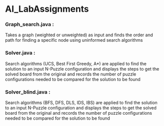 # AI_LabAssignments
### Graph_search.java :
Takes a graph (weighted or unweighted) as input and finds the order and path for finding a specific node using uninformed search algorithms
### Solver.java :
Search algorithms (UCS, Best First Greedy, A*) are applied to find the solution to an input N-Puzzle configuration and displays the steps to get the solved board from the original and records the number of puzzle
configurations needed to be compared for the solution to be found
### Solver_blind.java :
Search algorithms (BFS, DFS, DLS, IDS, IBS) are applied to find the solution to an input N-Puzzle configuration and displays the steps to get the solved board from the original and records the number of puzzle
configurations needed to be compared for the solution to be found
